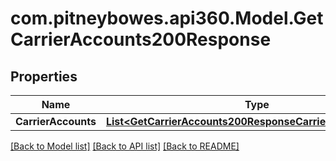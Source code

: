 # com.pitneybowes.api360.Model.GetCarrierAccounts200Response

## Properties

Name | Type | Description | Notes
------------ | ------------- | ------------- | -------------
**CarrierAccounts** | [**List&lt;GetCarrierAccounts200ResponseCarrierAccountsInner&gt;**](GetCarrierAccounts200ResponseCarrierAccountsInner.md) |  | [optional] 

[[Back to Model list]](../README.md#documentation-for-models) [[Back to API list]](../README.md#documentation-for-api-endpoints) [[Back to README]](../README.md)

